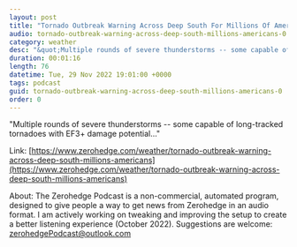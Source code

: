 ```yaml
---
layout: post
title: "Tornado Outbreak Warning Across Deep South For Millions Of Americans"
audio: tornado-outbreak-warning-across-deep-south-millions-americans-0
category: weather
desc: "&quot;Multiple rounds of severe thunderstorms -- some capable of long-tracked tornadoes with EF3+ damage potential...&quot; "
duration: 00:01:16
length: 76
datetime: Tue, 29 Nov 2022 19:01:00 +0000
tags: podcast
guid: tornado-outbreak-warning-across-deep-south-millions-americans-0
order: 0
---
```

&quot;Multiple rounds of severe thunderstorms -- some capable of long-tracked tornadoes with EF3+ damage potential...&quot; 

Link: [https://www.zerohedge.com/weather/tornado-outbreak-warning-across-deep-south-millions-americans](https://www.zerohedge.com/weather/tornado-outbreak-warning-across-deep-south-millions-americans)

About: The Zerohedge Podcast is a non-commercial, automated program, designed to give people a way to get news from Zerohedge in an audio format.  I am actively working on tweaking and improving the setup to create a better listening experience (October 2022).  Suggestions are welcome: [zerohedgePodcast@outlook.com](mailto:zerohedgePodcast@outlook.com)